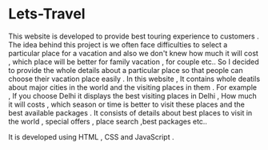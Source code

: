 # Lets-Travel
This website is developed to provide best touring experience to customers .
The idea behind this project is we often face difficulties to select a particular place for a vacation and also we don't knew how much it will cost , which place will be better for family vacation , for couple etc..
So I decided to provide the whole details about a particular place so that people can choose their vacation place easily .
In this website , It contains whole deatils about major cities in the world and the visiting places in them .
For example , If you choose Delhi it displays the best visiting places in Delhi , How much it will costs , which season or time is better to visit these places and the best available packages .
It consists of details about best places to visit in the world , special offers , place search ,best packages etc..

It is developed using HTML , CSS and JavaScript .
